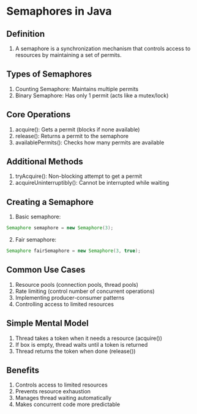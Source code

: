 # Semaphores in Java

## Definition
1. A semaphore is a synchronization mechanism that controls access to resources by maintaining a set of permits.

## Types of Semaphores
1. Counting Semaphore: Maintains multiple permits
2. Binary Semaphore: Has only 1 permit (acts like a mutex/lock)

## Core Operations
1. acquire(): Gets a permit (blocks if none available)
2. release(): Returns a permit to the semaphore
3. availablePermits(): Checks how many permits are available

## Additional Methods
1. tryAcquire(): Non-blocking attempt to get a permit
2. acquireUninterruptibly(): Cannot be interrupted while waiting

## Creating a Semaphore
1. Basic semaphore: 
```java
Semaphore semaphore = new Semaphore(3);
```
2. Fair semaphore:
```java
Semaphore fairSemaphore = new Semaphore(3, true);
```

## Common Use Cases
1. Resource pools (connection pools, thread pools)
2. Rate limiting (control number of concurrent operations)
3. Implementing producer-consumer patterns
4. Controlling access to limited resources

## Simple Mental Model
1. Thread takes a token when it needs a resource (acquire())
2. If box is empty, thread waits until a token is returned
3. Thread returns the token when done (release())

## Benefits
1. Controls access to limited resources
2. Prevents resource exhaustion
3. Manages thread waiting automatically
4. Makes concurrent code more predictable